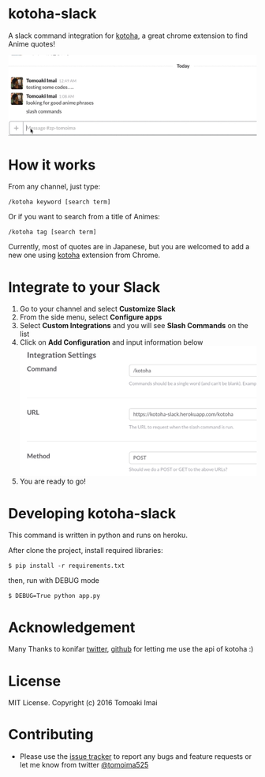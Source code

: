 # kotoha-slack
A slack command integration for [kotoha](https://github.com/konifar/kotoha), a great chrome extension to find Anime quotes!

![demo](https://github.com/tomoima525/kotoha-slack/blob/master/img/demo.gif)

# How it works
From any channel, just type:
```
/kotoha keyword [search term]
```

Or if you want to search from a title of Animes:
```
/kotoha tag [search term]
```

Currently, most of quotes are in Japanese, but you are welcomed to add a new one using [kotoha](https://github.com/konifar/kotoha) extension from Chrome.

# Integrate to your Slack

1. Go to your channel and select **Customize Slack**
2. From the side menu, select **Configure apps**
3. Select **Custom Integrations** and you will see **Slash Commands** on the list
4. Click on **Add Configuration** and input information below  
![img_3](https://github.com/tomoima525/kotoha-slack/blob/master/img/img_3.png)
5. You are ready to go!

# Developing kotoha-slack
This command is written in python and runs on heroku.

After clone the project, install required libraries:
```
$ pip install -r requirements.txt
```
then, run with DEBUG mode
```
$ DEBUG=True python app.py
```

# Acknowledgement
Many Thanks to konifar [twitter](https://twitter.com/konifar), [github](https://github.com/konifar) for letting me use the api of kotoha :)

# License
MIT License.
Copyright (c) 2016 Tomoaki Imai

# Contributing

- Please use the [issue tracker](https://github.com/tomoima525/kotoha-slack/issues) to report any bugs and feature requests or let me know from twitter [@tomoima525](https://twitter.com/tomoima525)
